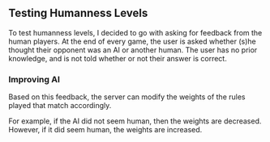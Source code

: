 ## Testing Humanness Levels

To test humanness levels, I decided to go with asking for feedback from the human players.
At the end of every game, the user is asked whether (s)he thought their opponent was an AI or another human.
The user has no prior knowledge, and is not told whether or not their answer is correct.

### Improving AI
Based on this feedback, the server can modify the weights of the rules played that match accordingly.

For example, if the AI did not seem human, then the weights are decreased. However, if it did seem human, the weights are increased.
